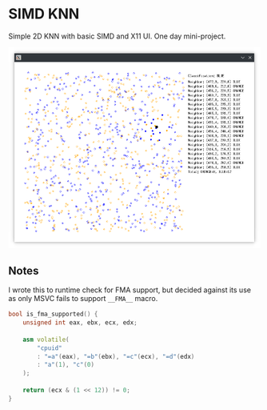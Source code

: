# SIMD KNN

Simple 2D KNN with basic SIMD and X11 UI. One day mini-project.

![demo](images/demo.png "Demo")

## Notes

I wrote this to runtime check for FMA support, but decided against its use as only MSVC fails to support `__FMA__` macro.

```cpp
bool is_fma_supported() {
    unsigned int eax, ebx, ecx, edx;

    asm volatile(
        "cpuid"
        : "=a"(eax), "=b"(ebx), "=c"(ecx), "=d"(edx)
        : "a"(1), "c"(0)
    );

    return (ecx & (1 << 12)) != 0;
}
```
